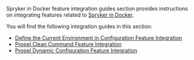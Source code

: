 Spryker in Docker feature integration guides section provides instructions on integrating features related to [Spryker in Docker](https://documentation.spryker.com/v3/docs/spryker-in-docker-201907).

You will find the following integration guides in this section:

* [Define the Current Environment in Configuration Feature Integration](https://documentation.spryker.com/v3/docs/define-the-current-environment-in-configuration-feature-integration-guide-201907)
* [Propel Clean Command Feature Integration](https://documentation.spryker.com/v3/docs/propel-clean-command-feature-integration-201907)
* [Propel Dynamic Configuration Feature Integration](https://documentation.spryker.com/v3/docs/propel-dynamic-configuration-feature-integration-201907)

